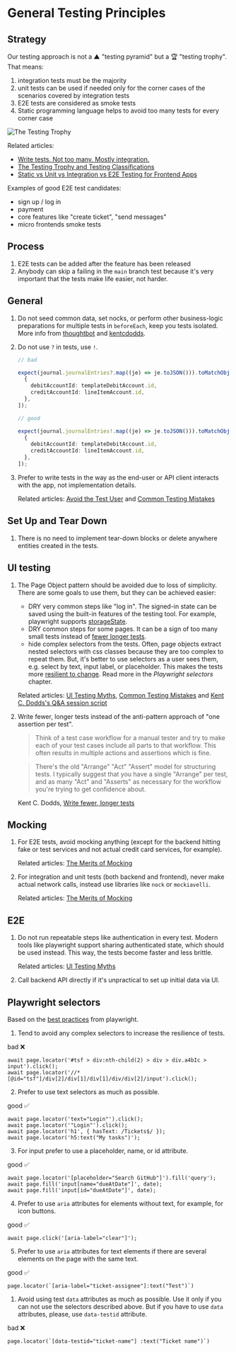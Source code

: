 # General Testing Principles

## Strategy

Our testing approach is not a ▲ "testing pyramid" but a 🏆 "testing trophy". That means:

1.  integration tests must be the majority
1.  unit tests can be used if needed only for the corner cases of the scenarios covered by integration tests
1.  E2E tests are considered as smoke tests
1.  Static programming language helps to avoid too many tests for every corner case

![The Testing Trophy](https://pbs.twimg.com/media/DVUoM94VQAAzuws?format=jpg&name=900x900)

Related articles:

- [Write tests. Not too many. Mostly integration.](https://kentcdodds.com/blog/write-tests)
- [The Testing Trophy and Testing Classifications](https://kentcdodds.com/blog/the-testing-trophy-and-testing-classifications)
- [Static vs Unit vs Integration vs E2E Testing for Frontend Apps](https://kentcdodds.com/blog/static-vs-unit-vs-integration-vs-e2e-tests)

Examples of good E2E test candidates:

- sign up / log in
- payment
- core features like "create ticket", "send messages"
- micro frontends smoke tests

## Process

1. E2E tests can be added after the feature has been released
1. Anybody can skip a failing in the `main` branch test because it's very important that the tests make life easier, not harder.

## General

1. Do not seed common data, set nocks, or perform other business-logic preparations for multiple tests in `beforeEach`, keep you tests isolated. More info from [thoughtbot](https://thoughtbot.com/blog/lets-not) and [kentcdodds](https://kentcdodds.com/blog/avoid-nesting-when-youre-testing).

1. Do not use `?` in tests, use `!`.

   ```typescript
   // bad

   expect(journal.journalEntries?.map((je) => je.toJSON())).toMatchObject([
     {
       debitAccountId: templateDebitAccount.id,
       creditAccountId: lineItemAccount.id,
     },
   ]);

   // good

   expect(journal.journalEntries!.map((je) => je.toJSON())).toMatchObject([
     {
       debitAccountId: templateDebitAccount.id,
       creditAccountId: lineItemAccount.id,
     },
   ]);
   ```

1. Prefer to write tests in the way as the end-user or API client interacts with the app, not implementation details.

   Related articles: [Avoid the Test User](https://kentcdodds.com/blog/avoid-the-test-user) and [Common Testing Mistakes](https://kentcdodds.com/blog/common-testing-mistakes)

## Set Up and Tear Down

1. There is no need to implement tear-down blocks or delete anywhere entities created in the tests.

## UI testing

1. The Page Object pattern should be avoided due to loss of simplicity. There are some goals to use them, but they can be achieved easier:

   - DRY very common steps like "log in". The signed-in state can be saved using the built-in features of the testing tool. For example, playwright supports [storageState](https://playwright.dev/docs/test-auth#reuse-signed-in-state).
   - DRY common steps for some pages. It can be a sign of too many small tests instead of [fewer longer tests](https://kentcdodds.com/blog/write-fewer-longer-tests).
   - hide complex selectors from the tests. Often, page objects extract nested selectors with css classes because they are too complex to repeat them. But, it's better to use selectors as a user sees them, e.g. select by text, input label, or placeholder. This makes the tests more [resilient to change](https://kentcdodds.com/blog/making-your-ui-tests-resilient-to-change). Read more in the _Playwright selectors_ chapter.

   Related articles: [UI Testing Myths](https://kentcdodds.com/blog/ui-testing-myths), [Common Testing Mistakes](https://kentcdodds.com/blog/common-testing-mistakes) and [Kent C. Dodds's Q&A session script](https://frontendmasters.com/courses/testing-practices-principles/additional-resources-and-q-a/)

1. Write fewer, longer tests instead of the anti-pattern approach of "one assertion per test".

   > Think of a test case workflow for a manual tester and try to make each of your test cases include all parts to that workflow. This often results in multiple actions and assertions which is fine.

   > There's the old "Arrange" "Act" "Assert" model for structuring tests. I typically suggest that you have a single "Arrange" per test, and as many "Act" and "Asserts" as necessary for the workflow you're trying to get confidence about.

   Kent C. Dodds, [Write fewer, longer tests](https://kentcdodds.com/blog/write-fewer-longer-tests)

## Mocking

1. For E2E tests, avoid mocking anything (except for the backend hitting fake or test services and not actual credit card services, for example).

   Related articles: [The Merits of Mocking](https://kentcdodds.com/blog/the-merits-of-mocking)

1. For integration and unit tests (both backend and frontend), never make actual network calls, instead use libraries like `nock` or `mockiavelli`.

   Related articles: [The Merits of Mocking](https://kentcdodds.com/blog/the-merits-of-mocking)

## E2E

1. Do not run repeatable steps like authentication in every test. Modern tools like playwright support sharing authenticated state, which should be used instead. This way, the tests become faster and less brittle.

   Related articles: [UI Testing Myths](https://kentcdodds.com/blog/ui-testing-myths)

1. Call backend API directly if it's unpractical to set up initial data via UI.

## Playwright selectors

Based on the [best practices](https://playwright.dev/docs/selectors#best-practices) from playwright.

1. Tend to avoid any complex selectors to increase the resilience of tests.

bad ❌

```
await page.locator('#tsf > div:nth-child(2) > div > div.a4bIc > input').click();
await page.locator('//*[@id="tsf"]/div[2]/div[1]/div[1]/div/div[2]/input').click();
```

2. Prefer to use text selectors as much as possible.

good ✅

```
await page.locator('text="Login"').click();
await page.locator('"Login"').click();
await page.locator('h1', { hasText: /Tickets$/ });
await page.locator('h5:text("My tasks")');
```

3. For input prefer to use a placeholder, name, or id attribute.

good ✅

```
await page.locator('[placeholder="Search GitHub"]').fill('query');
await page.fill('input[name="dueAtDate"]', date);
await page.fill('input[id="dueAtDate"]', date);
```

4. Prefer to use `aria` attributes for elements without text, for example, for icon buttons.

good ✅

```
await page.click('[aria-label="clear"]');
```

5. Prefer to use `aria` attributes for text elements if there are several elements on the page with the same text.

good ✅

```
page.locator(`[aria-label="ticket-assignee"]:text("Test")`)
```

1. Avoid using test `data` attributes as much as possible. Use it only if you can not use the selectors described above. But if you have to use `data` attributes, please, use `data-testid` attribute.

bad ❌

```
page.locator(`[data-testid="ticket-name"] :text("Ticket name")`)
```
